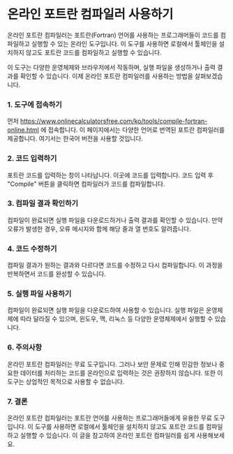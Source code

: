 온라인 포트란 컴파일러 사용하기
=================

온라인 포트란 컴파일러는 포트란(Fortran) 언어를 사용하는 프로그래머들이 코드를 컴파일하고 실행할 수 있는 온라인 도구입니다. 이 도구를 사용하면 로컬에서 툴체인을 설치하지 않고도 포트란 코드를 컴파일하고 실행할 수 있습니다.

이 도구는 다양한 운영체제와 브라우저에서 작동하며, 실행 파일을 생성하거나 출력 결과를 확인할 수 있습니다. 이제 온라인 포트란 컴파일러를 사용하는 방법을 살펴보겠습니다.

### 1. 도구에 접속하기

먼저 <https://www.onlinecalculatorsfree.com/ko/tools/compile-fortran-online.html> 에 접속합니다. 이 페이지에서는 다양한 언어로 번역된 포트란 컴파일러를 제공합니다. 여기서는 한국어 버전을 사용할 것입니다.

### 2. 코드 입력하기

포트란 코드를 입력하는 창이 나타납니다. 이곳에 코드를 입력합니다. 코드 입력 후 "Compile" 버튼을 클릭하면 컴파일러가 코드를 컴파일합니다.

### 3. 컴파일 결과 확인하기

컴파일이 완료되면 실행 파일을 다운로드하거나 출력 결과를 확인할 수 있습니다. 만약 오류가 발생한 경우, 오류 메시지와 함께 해당 줄과 열 번호도 알려줍니다.

### 4. 코드 수정하기

컴파일 결과가 원하는 결과와 다르다면 코드를 수정하고 다시 컴파일합니다. 이 과정을 반복하면서 코드를 완성할 수 있습니다.

### 5. 실행 파일 사용하기

컴파일이 완료되면 실행 파일을 다운로드하여 사용할 수 있습니다. 실행 파일은 운영체제에 따라 달라질 수 있으며, 윈도우, 맥, 리눅스 등 다양한 운영체제에서 실행할 수 있습니다.

### 6. 주의사항

온라인 포트란 컴파일러는 무료 도구입니다. 그러나 보안 문제로 인해 민감한 정보나 중요한 데이터를 처리하는 코드를 온라인으로 입력하는 것은 권장하지 않습니다. 또한 이 도구는 상업적인 목적으로 사용할 수 없습니다.

### 7. 결론

온라인 포트란 컴파일러는 포트란 언어를 사용하는 프로그래머들에게 유용한 무료 도구입니다. 이 도구를 사용하면 로컬에서 툴체인을 설치하지 않고도 포트란 코드를 컴파일하고 실행할 수 있습니다. 이 글을 참고하여 온라인 포트란 컴파일러를 쉽게 사용해보세요.